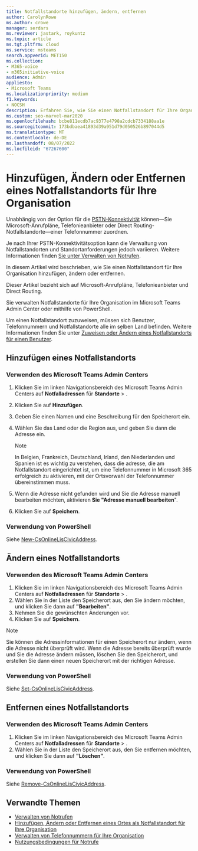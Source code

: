 ```yaml
---
title: Notfallstandorte hinzufügen, ändern, entfernen
author: CarolynRowe
ms.author: crowe
manager: serdars
ms.reviewer: jastark, roykuntz
ms.topic: article
ms.tgt.pltfrm: cloud
ms.service: msteams
search.appverid: MET150
ms.collection:
- M365-voice
- m365initiative-voice
audience: Admin
appliesto:
- Microsoft Teams
ms.localizationpriority: medium
f1.keywords:
- NOCSH
description: Erfahren Sie, wie Sie einen Notfallstandort für Ihre Organisation hinzufügen, ändern oder entfernen.
ms.custom: seo-marvel-mar2020
ms.openlocfilehash: bcbe811ecdb7ac9377e4798a2cdcb7334188aa1e
ms.sourcegitcommit: 173bdbaea41893d39a951d79d050526b897044d5
ms.translationtype: MT
ms.contentlocale: de-DE
ms.lasthandoff: 08/07/2022
ms.locfileid: "67267600"
---
```

# <a name="add-change-or-remove-an-emergency-location-for-your-organization"></a>Hinzufügen, Ändern oder Entfernen eines Notfallstandorts für Ihre Organisation

Unabhängig von der Option für die [PSTN-Konnektivität](pstn-connectivity.md) können&mdash;Sie Microsoft-Anrufpläne, Telefonieanbieter oder Direct Routing-Notfallstandorte&mdash;einer Telefonnummer zuordnen.

Je nach Ihrer PSTN-Konnektivitätsoption kann die Verwaltung von Notfallstandorten und Standortanforderungen jedoch variieren. Weitere Informationen finden [Sie unter Verwalten von Notrufen](what-are-emergency-locations-addresses-and-call-routing.md).

In diesem Artikel wird beschrieben, wie Sie einen Notfallstandort für Ihre Organisation hinzufügen, ändern oder entfernen. 

Dieser Artikel bezieht sich auf Microsoft-Anrufpläne, Telefonieanbieter und Direct Routing.

Sie verwalten Notfallstandorte für Ihre Organisation im Microsoft Teams Admin Center oder mithilfe von PowerShell.

Um einen Notfallstandort zuzuweisen, müssen sich Benutzer, Telefonnummern und Notfallstandorte alle im selben Land befinden. Weitere Informationen finden Sie unter [Zuweisen oder Ändern eines Notfallstandorts für einen Benutzer](assign-change-emergency-location-user.md).
  
## <a name="add-an-emergency-location"></a>Hinzufügen eines Notfallstandorts

### <a name="using-the-microsoft-teams-admin-center"></a>Verwenden des Microsoft Teams Admin Centers

1. Klicken Sie im linken Navigationsbereich des Microsoft Teams Admin Centers auf **Notfalladressen** für **Standorte** > .
2. Klicken Sie auf **Hinzufügen**.
3. Geben Sie einen Namen und eine Beschreibung für den Speicherort ein.
4. Wählen Sie das Land oder die Region aus, und geben Sie dann die Adresse ein.

   > [!NOTE]
   > In Belgien, Frankreich, Deutschland, Irland, den Niederlanden und Spanien ist es wichtig zu verstehen, dass die adresse, die am Notfallstandort eingerichtet ist, um eine Telefonnummer in Microsoft 365 erfolgreich zu aktivieren, mit der Ortsvorwahl der Telefonnummer übereinstimmen muss.

5. Wenn die Adresse nicht gefunden wird und Sie die Adresse manuell bearbeiten möchten, aktivieren **Sie "Adresse manuell bearbeiten**".
6. Klicken Sie auf **Speichern**.

### <a name="using-powershell"></a>Verwendung von PowerShell

Siehe [New-CsOnlineLisCivicAddress](/powershell/module/skype/new-csonlineliscivicaddress).
    
## <a name="change-an-emergency-location"></a>Ändern eines Notfallstandorts

### <a name="using-the-microsoft-teams-admin-center"></a>Verwenden des Microsoft Teams Admin Centers

1. Klicken Sie im linken Navigationsbereich des Microsoft Teams Admin Centers auf **Notfalladressen** für **Standorte** > .
2. Wählen Sie in der Liste den Speicherort aus, den Sie ändern möchten, und klicken Sie dann auf **"Bearbeiten"**.
3. Nehmen Sie die gewünschten Änderungen vor.
4. Klicken Sie auf **Speichern**.

> [!NOTE]
> Sie können die Adressinformationen für einen Speicherort nur ändern, wenn die Adresse nicht überprüft wird. Wenn die Adresse bereits überprüft wurde und Sie die Adresse ändern müssen, löschen Sie den Speicherort, und erstellen Sie dann einen neuen Speicherort mit der richtigen Adresse.

### <a name="using-powershell"></a>Verwendung von PowerShell

Siehe [Set-CsOnlineLisCivicAddress](/powershell/module/skype/set-csonlineliscivicaddress).
    
## <a name="remove-an-emergency-location"></a>Entfernen eines Notfallstandorts

### <a name="using-the-microsoft-teams-admin-center"></a>Verwenden des Microsoft Teams Admin Centers

1. Klicken Sie im linken Navigationsbereich des Microsoft Teams Admin Centers auf **Notfalladressen** für **Standorte** > .
2. Wählen Sie in der Liste den Speicherort aus, den Sie entfernen möchten, und klicken Sie dann auf **"Löschen"**.

### <a name="using-powershell"></a>Verwendung von PowerShell

Siehe [Remove-CsOnlineLisCivicAddress](/powershell/module/skype/remove-csonlineliscivicaddress).

## <a name="related-topics"></a>Verwandte Themen

- [Verwalten von Notrufen](what-are-emergency-locations-addresses-and-call-routing.md)
- [Hinzufügen, Ändern oder Entfernen eines Ortes als Notfallstandort für Ihre Organisation](add-change-remove-emergency-place-organization.md)
- [Verwalten von Telefonnummern für Ihre Organisation](/microsoftteams/manage-phone-numbers-for-your-organization)
- [Nutzungsbedingungen für Notrufe](./emergency-calling-terms-and-conditions.md)